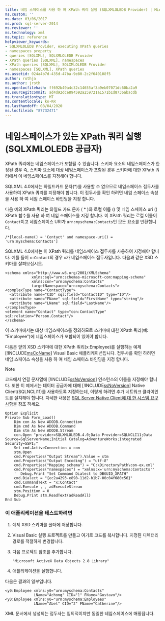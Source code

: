 ```yaml
---
title: 네임 스페이스를 사용 하 여 XPath 쿼리 실행 (SQLXMLOLEDB Provider) | Microsoft Docs
ms.custom: ''
ms.date: 03/06/2017
ms.prod: sql-server-2014
ms.reviewer: ''
ms.technology: xml
ms.topic: reference
helpviewer_keywords:
- SQLXMLOLEDB Provider, executing XPath queries
- namespaces property
- queries [SQLXML], SQLXMLOLEDB Provider
- XPath queries [SQLXML], namespaces
- XPath queries [SQLXML], SQLXMLOLEDB Provider
- namespaces [SQLXML], XPath queries
ms.assetid: 024a4b7d-435d-47ba-9e80-2c2f640108f5
author: rothja
ms.author: jroth
ms.openlocfilehash: ff692b49a4c32c14655af3a9eb07071dc60ba2a9
ms.sourcegitcommit: ad4d92dce894592a259721a1571b1d8736abacdb
ms.translationtype: MT
ms.contentlocale: ko-KR
ms.lasthandoff: 08/04/2020
ms.locfileid: "87732471"
---
```

# <a name="executing-xpath-queries-with-namespaces-sqlxmloledb-provider"></a>네임스페이스가 있는 XPath 쿼리 실행(SQLXMLOLEDB 공급자)
  XPath 쿼리에는 네임스페이스가 포함될 수 있습니다. 스키마 요소의 네임스페이스가 한정된 경우 즉, 스키마 요소에 대상 네임스페이스가 포함된 경우 스키마에 대한 XPath 쿼리에서 이 네임스페이스를 지정해야 합니다.  
  
 SQLXML 4.0에서는 와일드카드 문자(*)를 사용할 수 없으므로 네임스페이스 접두사를 사용하여 XPath 쿼리를 지정해야 합니다. 이 접두사를 확인 하려면 네임 스페이스 속성을 사용 하 여 네임 스페이스 바인딩을 지정 합니다.  
  
 다음 예의 XPath 쿼리는 와일드 카드 문자 ( \* )와 로컬 이름 () 및 네임 스페이스 uri () XPath 함수를 사용 하 여 네임 스페이스를 지정 합니다. 이 XPath 쿼리는 로컬 이름이 `Contact`이고 네임스페이스 URI가 `urn:myschema:Contacts`인 모든 요소를 반환합니다.  
  
```  
/*[local-name() = 'Contact' and namespace-uri() = 'urn:myschema:Contacts']  
```  
  
 SQLXML 4.0에서는 이 XPath 쿼리를 네임스페이스 접두사를 사용하여 지정해야 합니다. 예를 들어 `x:Contact`의 경우 `x`가 네임스페이스 접두사입니다. 다음과 같은 XSD 스키마를 살펴보십시오.  
  
```  
<schema xmlns="http://www.w3.org/2001/XMLSchema"  
            xmlns:sql="urn:schemas-microsoft-com:mapping-schema"  
            xmlns:con="urn:myschema:Contacts"  
            targetNamespace="urn:myschema:Contacts">  
<complexType name="ContactType">  
  <attribute name="CID" sql:field="ContactID" type="ID"/>  
  <attribute name="FName" sql:field="FirstName" type="string"/>  
  <attribute name="LName" sql:field="LastName"/>   
</complexType>  
<element name="Contact" type="con:ContactType" sql:relation="Person.Contact"/>  
</schema>  
```  
  
 이 스키마에서는 대상 네임스페이스를 정의하므로 스키마에 대한 XPath 쿼리(예: "Employee")에 네임스페이스가 포함되어 있어야 합니다.  
  
 다음은 앞의 XSD 스키마에 대한 XPath 쿼리(x:Employee)를 실행하는 예제 [!INCLUDE[msCoName](../../../includes/msconame-md.md)] Visual Basic 애플리케이션입니다. 접두사를 확인 하려면 네임 스페이스 속성을 사용 하 여 네임 스페이스 바인딩을 지정 합니다.  
  
> [!NOTE]  
>  코드에서 연결 문자열에 [!INCLUDE[ssNoVersion](../../../includes/ssnoversion-md.md)] 인스턴스의 이름을 지정해야 합니다. 또한 이 예에서는 데이터 공급자에 대해 [!INCLUDE[ssNoVersion](../../../includes/ssnoversion-md.md)] Native Client(SQLNCLI11)를 사용하도록 지정하는데, 이렇게 하려면 추가 네트워크 클라이언트를 설치해야 합니다. 자세한 내용은 [SQL Server Native Client에 대 한 시스템 요구 사항](../../native-client/system-requirements-for-sql-server-native-client.md)을 참조 하세요.  
  
```  
Option Explicit  
Private Sub Form_Load()  
    Dim con As New ADODB.Connection  
    Dim cmd As New ADODB.Command  
    Dim stm As New ADODB.Stream  
    con.Open "provider=SQLXMLOLEDB.4.0;Data Provider=SQLNCLI11;Data Source=SqlServerName;Initial Catalog=AdventureWorks;Integrated Security=SSPI;"  
    Set cmd.ActiveConnection = con  
    stm.Open  
    cmd.Properties("Output Stream").Value = stm  
    cmd.Properties("Output Encoding") = "utf-8"  
    cmd.Properties("Mapping schema") = "C:\DirectoryPath\con-ex.xml"  
    cmd.Properties("namespaces") = "xmlns:x='urn:myschema:Contacts'"  
    '  Debug.Print "Set Command Dialect to DBGUID_XPATH"  
    cmd.Dialect = "{ec2a4293-e898-11d2-b1b7-00c04f680c56}"  
    cmd.CommandText = "x:Contact"  
    cmd.Execute , , adExecuteStream   
    stm.Position = 0  
    Debug.Print stm.ReadText(adReadAll)  
End Sub  
```  
  
### <a name="to-test-this-application"></a>이 애플리케이션을 테스트하려면  
  
1.  예제 XSD 스키마를 폴더에 저장합니다.  
  
2.  Visual Basic 실행 프로젝트를 만들고 여기로 코드를 복사합니다. 지정된 디렉터리 경로를 적절하게 변경합니다.  
  
3.  다음 프로젝트 참조를 추가합니다.  
  
    ```  
    "Microsoft ActiveX Data Objects 2.8 Library"  
    ```  
  
4.  애플리케이션을 실행합니다.  
  
 다음은 결과의 일부입니다.  
  
```  
<y0:Employee xmlns:y0="urn:myschema:Contacts"   
             LName="Achong" CID="1" FName="Gustavo"/>  
<y0:Employee xmlns:y0="urn:myschema:Employees"   
             LName="Abel" CID="2" FName="Catherine"/>  
```  
  
 XML 문서에서 생성되는 접두사는 임의적이지만 동일한 네임스페이스에 매핑됩니다.  
  
  
